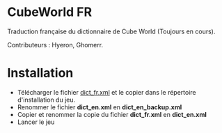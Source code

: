 # CubeWorld FR
Traduction française du dictionnaire de Cube World (Toujours en cours).

Contributeurs : Hyeron, Ghomerr.

# Installation
* Télécharger le fichier [dict_fr.xml](dict_fr.xml) et le copier dans le répertoire d'installation du jeu.
* Renommer le fichier **dict_en.xml** en **dict_en_backup.xml**
* Copier et renommer la copie du fichier **dict_fr.xml** en **dict_en.xml**
* Lancer le jeu
